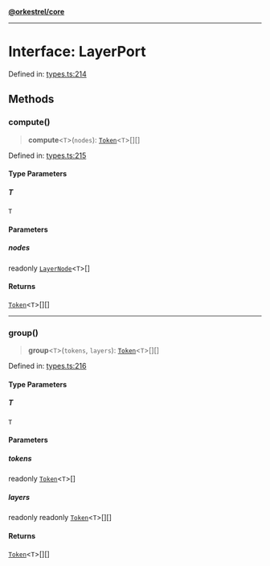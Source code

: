 [**@orkestrel/core**](../index.md)

***

# Interface: LayerPort

Defined in: [types.ts:214](https://github.com/orkestrel/core/blob/240d6e1612057b96fd3fc03e1415fe3917a0f212/src/types.ts#L214)

## Methods

### compute()

> **compute**\<`T`\>(`nodes`): [`Token`](../type-aliases/Token.md)\<`T`\>[][]

Defined in: [types.ts:215](https://github.com/orkestrel/core/blob/240d6e1612057b96fd3fc03e1415fe3917a0f212/src/types.ts#L215)

#### Type Parameters

##### T

`T`

#### Parameters

##### nodes

readonly [`LayerNode`](LayerNode.md)\<`T`\>[]

#### Returns

[`Token`](../type-aliases/Token.md)\<`T`\>[][]

***

### group()

> **group**\<`T`\>(`tokens`, `layers`): [`Token`](../type-aliases/Token.md)\<`T`\>[][]

Defined in: [types.ts:216](https://github.com/orkestrel/core/blob/240d6e1612057b96fd3fc03e1415fe3917a0f212/src/types.ts#L216)

#### Type Parameters

##### T

`T`

#### Parameters

##### tokens

readonly [`Token`](../type-aliases/Token.md)\<`T`\>[]

##### layers

readonly readonly [`Token`](../type-aliases/Token.md)\<`T`\>[][]

#### Returns

[`Token`](../type-aliases/Token.md)\<`T`\>[][]
